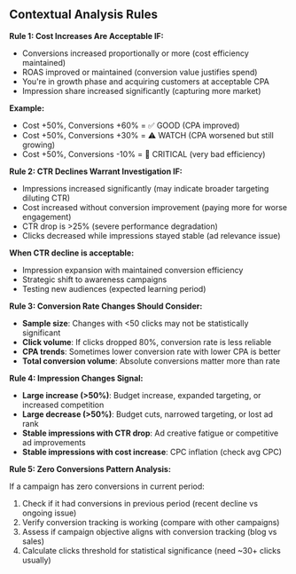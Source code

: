 ## Contextual Analysis Rules

**Rule 1: Cost Increases Are Acceptable IF:**
- Conversions increased proportionally or more (cost efficiency maintained)
- ROAS improved or maintained (conversion value justifies spend)
- You're in growth phase and acquiring customers at acceptable CPA
- Impression share increased significantly (capturing more market)

**Example:**
- Cost +50%, Conversions +60% = ✅ GOOD (CPA improved)
- Cost +50%, Conversions +30% = ⚠️ WATCH (CPA worsened but still growing)
- Cost +50%, Conversions -10% = 🚨 CRITICAL (very bad efficiency)

**Rule 2: CTR Declines Warrant Investigation IF:**
- Impressions increased significantly (may indicate broader targeting diluting CTR)
- Cost increased without conversion improvement (paying more for worse engagement)
- CTR drop is >25% (severe performance degradation)
- Clicks decreased while impressions stayed stable (ad relevance issue)

**When CTR decline is acceptable:**
- Impression expansion with maintained conversion efficiency
- Strategic shift to awareness campaigns
- Testing new audiences (expected learning period)

**Rule 3: Conversion Rate Changes Should Consider:**
- **Sample size**: Changes with <50 clicks may not be statistically significant
- **Click volume**: If clicks dropped 80%, conversion rate is less reliable
- **CPA trends**: Sometimes lower conversion rate with lower CPA is better
- **Total conversion volume**: Absolute conversions matter more than rate

**Rule 4: Impression Changes Signal:**
- **Large increase (>50%)**: Budget increase, expanded targeting, or increased competition
- **Large decrease (>50%)**: Budget cuts, narrowed targeting, or lost ad rank
- **Stable impressions with CTR drop**: Ad creative fatigue or competitive ad improvements
- **Stable impressions with cost increase**: CPC inflation (check avg CPC)

**Rule 5: Zero Conversions Pattern Analysis:**

If a campaign has zero conversions in current period:
1. Check if it had conversions in previous period (recent decline vs ongoing issue)
2. Verify conversion tracking is working (compare with other campaigns)
3. Assess if campaign objective aligns with conversion tracking (blog vs sales)
4. Calculate clicks threshold for statistical significance (need ~30+ clicks usually)
